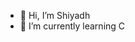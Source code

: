 - 👋 Hi, I’m Shiyadh
- 🌱 I’m currently learning C
  

<!---
Shiy4dh/Shiy4dh is a ✨ special ✨ repository because its `README.md` (this file) appears on your GitHub profile.
You can click the Preview link to take a look at your changes.
--->
